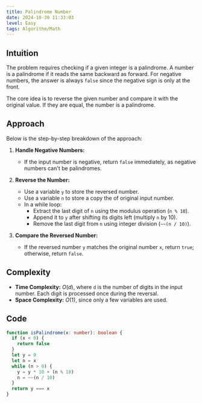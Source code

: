 ```yaml
---
title: Palindrome Number
date: 2024-10-30 11:33:03
level: Easy
tags: Algorithm/Math
---
```


## Intuition

The problem requires checking if a given integer is a palindrome. A number is a palindrome if it reads the same backward as forward. For negative numbers, the answer is always `false` since the negative sign is only at the front.

The core idea is to reverse the given number and compare it with the original value. If they are equal, the number is a palindrome.

## Approach

Below is the step-by-step breakdown of the approach:

1. **Handle Negative Numbers:**  
	- If the input number is negative, return `false` immediately, as negative numbers can't be palindromes.

2. **Reverse the Number:**  
	- Use a variable `y` to store the reversed number.
	- Use a variable `n` to store a copy the of original input number.  
	- In a while loop:
		- Extract the last digit of `n` using the modulus operation (`n % 10`).
		- Append it to `y` after shifting its digits left (multiply `n` by 10).
		- Remove the last digit from `n` using integer division (`~~(n / 10)`).

3. **Compare the Reversed Number:**  
	- If the reversed number `y` matches the original number `x`, return `true`; otherwise, return `false`.

## Complexity

- **Time Complexity:** $O(d)$, where `d` is the number of digits in the input number. Each digit is processed once during the reversal.
- **Space Complexity:** $O(1)$, since only a few variables are used.

## Code

```ts
function isPalindrome(x: number): boolean {
  if (x < 0) {
    return false
  }
  let y = 0
  let n = x
  while (n > 0) {
    y = y * 10 + (n % 10)
    n = ~~(n / 10)
  }
  return y === x
}
```
